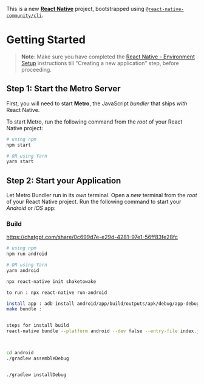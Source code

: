 This is a new [**React Native**](https://reactnative.dev) project, bootstrapped using [`@react-native-community/cli`](https://github.com/react-native-community/cli).

# Getting Started

>**Note**: Make sure you have completed the [React Native - Environment Setup](https://reactnative.dev/docs/environment-setup) instructions till "Creating a new application" step, before proceeding.

## Step 1: Start the Metro Server

First, you will need to start **Metro**, the JavaScript _bundler_ that ships _with_ React Native.

To start Metro, run the following command from the _root_ of your React Native project:

```bash
# using npm
npm start

# OR using Yarn
yarn start
```

## Step 2: Start your Application

Let Metro Bundler run in its _own_ terminal. Open a _new_ terminal from the _root_ of your React Native project. Run the following command to start your _Android_ or _iOS_ app:

### Build
https://chatgpt.com/share/0c699d7e-e29d-4281-97e1-56ff83fe28fc


```bash
# using npm
npm run android

# OR using Yarn
yarn android

npx react-native init shaketowake

to run : npx react-native run-android

install app : adb install android/app/build/outputs/apk/debug/app-debug.apk
make bundle :


steps for install build
react-native bundle --platform android --dev false --entry-file index.js --bundle-output android/app/src/main/assets/index.android.bundle --assets-dest android/app/src/main/res



cd android
./gradlew assembleDebug


./gradlew installDebug


